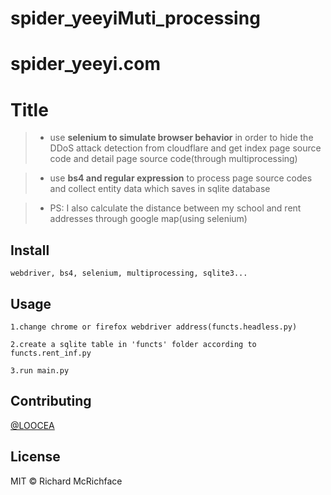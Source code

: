 # spider_yeeyiMuti_processing
# spider_yeeyi.com

    
# Title

>   * use **selenium to simulate browser behavior** in order to hide the DDoS attack detection from cloudflare and get index page source code and detail page source code(through multiprocessing)

>  * use **bs4 and regular expression** to process page source codes and collect entity data which saves in sqlite database 

> * PS: I also  calculate  the distance between my school and rent addresses through google map(using selenium)
  
    


## Install

```
webdriver, bs4, selenium, multiprocessing, sqlite3...
```
## Usage

``` 
1.change chrome or firefox webdriver address(functs.headless.py)

2.create a sqlite table in 'functs' folder according to functs.rent_inf.py

3.run main.py
```

## Contributing

[@LOOCEA](https://github.com/LOOCEA)

## License

MIT © Richard McRichface

